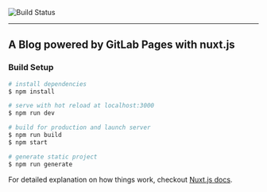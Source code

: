 ![Build Status](https://gitlab.com/shujinarazaki/shujinarazaki.gitlab.io/badges/master/build.svg)

---

## A Blog powered by GitLab Pages with nuxt.js

### Build Setup

``` bash
# install dependencies
$ npm install

# serve with hot reload at localhost:3000
$ npm run dev

# build for production and launch server
$ npm run build
$ npm start

# generate static project
$ npm run generate
```

For detailed explanation on how things work, checkout [Nuxt.js docs](https://nuxtjs.org).
